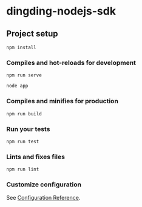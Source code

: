 # dingding-nodejs-sdk

## Project setup
```
npm install
```

### Compiles and hot-reloads for development
```
npm run serve
```
```
node app
```
### Compiles and minifies for production
```
npm run build
```

### Run your tests
```
npm run test
```

### Lints and fixes files
```
npm run lint
```

### Customize configuration
See [Configuration Reference](https://cli.vuejs.org/config/).
